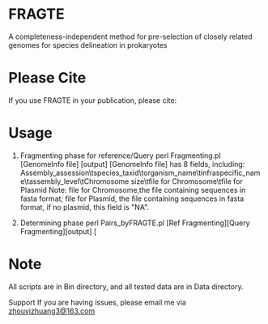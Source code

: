 # FRAGTE
A completeness-independent method for pre-selection of closely related genomes for species delineation in prokaryotes

# Please Cite
If you use FRAGTE in your publication, please cite: 

# Usage
1. Fragmenting phase for reference/Query 
perl Fragmenting.pl [GenomeInfo file] [output]
[GenomeInfo file] has 8 fields, including:
Assembly_assession\tspecies_taxid\torganism_name\tinfraspecific_name\tassembly_level\tChromosome size\tfile for Chromosome\tfile for Plasmid
Note: file for Chromosome,the file containing sequences in fasta format; file for Plasmid, the file containing sequences in fasta format, if no plasmid, this field is "NA".

2. Determining phase
perl Pairs_byFRAGTE.pl [Ref Fragmenting][Query Fragmenting][output]
[

# Note
All scripts are in Bin directory, and all tested data are in Data directory.

Support
If you are having issues, please email me via zhouyizhuang3@163.com
